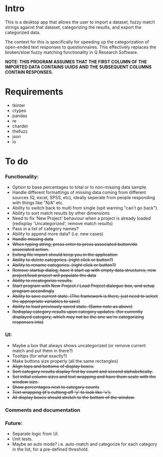 # Intro

This is a desktop app that allows the user to import a dataset, fuzzy match strings against that dataset, categorizing the results, and export the categorized data.

The context for this is specifically for speeding up the categorization of open-ended text responses to questionnaires. This effectively replaces the broken/slow fuzzy matching functionality in Q Research Software.

**NOTE: THIS PROGRAM ASSUMES THAT THE FIRST COLUMN OF THE IMPORTED DATA CONTAINS UUIDS AND THE SUBSEQUENT COLUMNS CONTAIN RESPONSES.**

# Requirements

- tkinter
- ctypes
- pandas
- re
- chardet
- thefuzz
- json
- io

# To do

### Functionality:

- Option to base percentages to total or to non-missing data sample.
- Handle different formattings of missing data coming from different sources (Q, excel, SPSS, etc), ideally seperate from people responding with things like "N/A" etc.
- Ability to switch back to multi from single (spit warning "can't go back").
- Ability to sort match results by other dimensions
- Need to fix 'New Project' behaviour when a project is already loaded (redisplay 'Uncategorized', remove match results)
- Pass in a list of category names?
- Ability to append more data? (i.e. new cases)
- ~~Handle missing data~~
- ~~When typing string, press enter to press associated button/do associated action.~~
- ~~Exiting file import should keep you in the application~~
- ~~Ability to delete categories. (right click or button?)~~
- ~~Ability to rename categories. (right click or button?)~~
- ~~Remove startup dialog, have it start up with empty data structures, new project/load project will populate the data~~
- ~~Ability to recategorize results.~~
- ~~Start program with New Project / Load Project dialogue box, and setup program accordingly~~
- ~~Ability to save current state. (The framework is there, just need to select the appropriate variables to save)~~
- ~~Ability to load previously saved state. (Same note as above)~~
- ~~Redisplay category results upon category updates. (for currently displayed category, which may not be the one we're categorizing responses into)~~

### UI:

- Maybe a box that always shows uncategorized (or remove current match and put them in there?)
- Tooltips (for what exactly?)
- Make buttons size properly (all the same rectangles)
- ~~Align tops and bottoms of display boxes.~~
- ~~Sort category results display first by count and second alphabetically.~~
- ~~Set initial column sizes and text wrapping and have them scale with the window size.~~
- ~~Show percentages next to category counts~~
- ~~Text wrapping (it's cuttong off 'y' to look like 'v').~~
- ~~All display boxes should stretch to the bottom of the window.~~

### Comments and documentation

### Future:

- Separate logic from UI.
- Unit tests.
- Maybe an auto mode? i.e. auto-match and categorize for each category in the list, for a pre-defined threshold.
